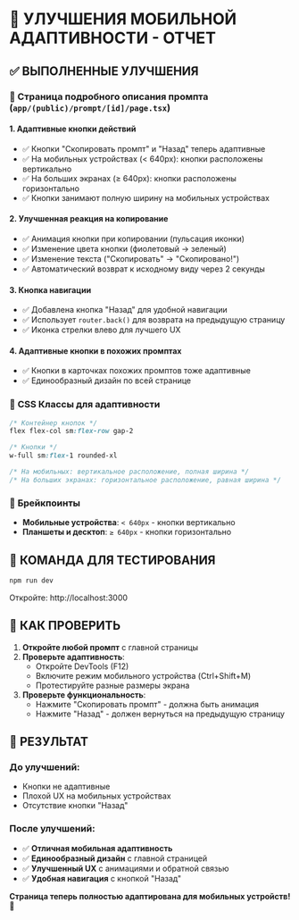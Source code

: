 # 📱 УЛУЧШЕНИЯ МОБИЛЬНОЙ АДАПТИВНОСТИ - ОТЧЕТ

## ✅ ВЫПОЛНЕННЫЕ УЛУЧШЕНИЯ

### 🎯 Страница подробного описания промпта (`app/(public)/prompt/[id]/page.tsx`)

#### 1. **Адаптивные кнопки действий**
- ✅ Кнопки "Скопировать промпт" и "Назад" теперь адаптивные
- ✅ На мобильных устройствах (< 640px): кнопки расположены вертикально
- ✅ На больших экранах (≥ 640px): кнопки расположены горизонтально
- ✅ Кнопки занимают полную ширину на мобильных устройствах

#### 2. **Улучшенная реакция на копирование**
- ✅ Анимация кнопки при копировании (пульсация иконки)
- ✅ Изменение цвета кнопки (фиолетовый → зеленый)
- ✅ Изменение текста ("Скопировать" → "Скопировано!")
- ✅ Автоматический возврат к исходному виду через 2 секунды

#### 3. **Кнопка навигации**
- ✅ Добавлена кнопка "Назад" для удобной навигации
- ✅ Использует `router.back()` для возврата на предыдущую страницу
- ✅ Иконка стрелки влево для лучшего UX

#### 4. **Адаптивные кнопки в похожих промптах**
- ✅ Кнопки в карточках похожих промптов тоже адаптивные
- ✅ Единообразный дизайн по всей странице

### 🎨 **CSS Классы для адаптивности**
```css
/* Контейнер кнопок */
flex flex-col sm:flex-row gap-2

/* Кнопки */
w-full sm:flex-1 rounded-xl

/* На мобильных: вертикальное расположение, полная ширина */
/* На больших экранах: горизонтальное расположение, равная ширина */
```

### 📐 **Брейкпоинты**
- **Мобильные устройства**: `< 640px` - кнопки вертикально
- **Планшеты и десктоп**: `≥ 640px` - кнопки горизонтально

## 🚀 КОМАНДА ДЛЯ ТЕСТИРОВАНИЯ

```bash
npm run dev
```

Откройте: http://localhost:3000

## 🧪 КАК ПРОВЕРИТЬ

1. **Откройте любой промпт** с главной страницы
2. **Проверьте адаптивность**:
   - Откройте DevTools (F12)
   - Включите режим мобильного устройства (Ctrl+Shift+M)
   - Протестируйте разные размеры экрана
3. **Проверьте функциональность**:
   - Нажмите "Скопировать промпт" - должна быть анимация
   - Нажмите "Назад" - должен вернуться на предыдущую страницу

## 🎯 РЕЗУЛЬТАТ

### До улучшений:
- Кнопки не адаптивные
- Плохой UX на мобильных устройствах
- Отсутствие кнопки "Назад"

### После улучшений:
- ✅ **Отличная мобильная адаптивность**
- ✅ **Единообразный дизайн** с главной страницей
- ✅ **Улучшенный UX** с анимациями и обратной связью
- ✅ **Удобная навигация** с кнопкой "Назад"

**Страница теперь полностью адаптирована для мобильных устройств! 🎉**
